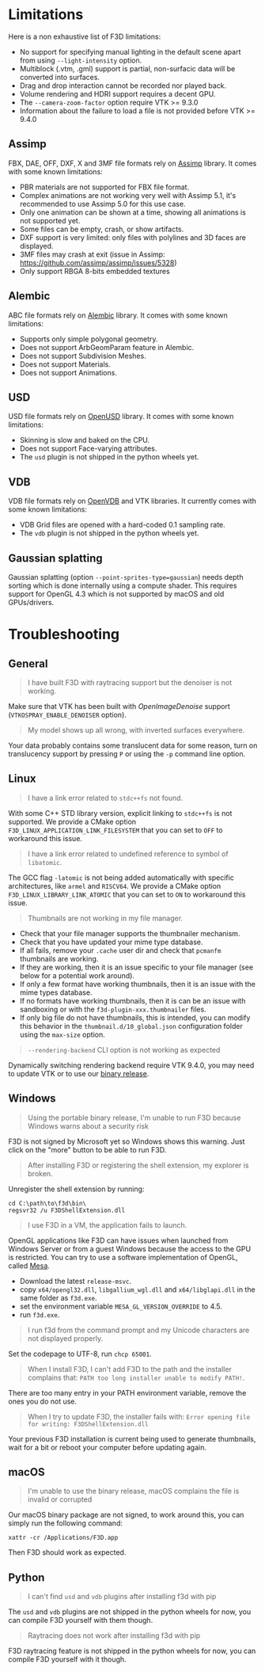 # Limitations

Here is a non exhaustive list of F3D limitations:

* No support for specifying manual lighting in the default scene apart from using `--light-intensity` option.
* Multiblock (.vtm, .gml) support is partial, non-surfacic data will be converted into surfaces.
* Drag and drop interaction cannot be recorded nor played back.
* Volume rendering and HDRI support requires a decent GPU.
* The `--camera-zoom-factor` option require VTK >= 9.3.0
* Information about the failure to load a file is not provided before VTK >= 9.4.0

## Assimp
FBX, DAE, OFF, DXF, X and 3MF file formats rely on [Assimp](https://github.com/assimp/assimp) library. It comes with some known limitations:
- PBR materials are not supported for FBX file format.
- Complex animations are not working very well with Assimp 5.1, it's recommended to use Assimp 5.0 for this use case.
- Only one animation can be shown at a time, showing all animations is not supported yet.
- Some files can be empty, crash, or show artifacts.
- DXF support is very limited: only files with polylines and 3D faces are displayed.
- 3MF files may crash at exit (issue in Assimp: https://github.com/assimp/assimp/issues/5328)
- Only support RBGA 8-bits embedded textures

## Alembic
ABC file formats rely on [Alembic](https://github.com/alembic/alembic) library. It comes with some known limitations:
- Supports only simple polygonal geometry.
- Does not support ArbGeomParam feature in Alembic.
- Does not support Subdivision Meshes.
- Does not support Materials.
- Does not support Animations.

## USD
USD file formats rely on [OpenUSD](https://github.com/PixarAnimationStudios/OpenUSD) library. It comes with some known limitations:
- Skinning is slow and baked on the CPU.
- Does not support Face-varying attributes.
- The `usd` plugin is not shipped in the python wheels yet.

## VDB
VDB file formats rely on [OpenVDB](https://github.com/AcademySoftwareFoundation/openvdb) and VTK libraries. It currently comes with some known limitations:
- VDB Grid files are opened with a hard-coded 0.1 sampling rate.
- The `vdb` plugin is not shipped in the python wheels yet.

## Gaussian splatting
Gaussian splatting (option `--point-sprites-type=gaussian`) needs depth sorting which is done internally using a compute shader. This requires support for OpenGL 4.3 which is not supported by macOS and old GPUs/drivers.

# Troubleshooting

## General
> I have built F3D with raytracing support but the denoiser is not working.

Make sure that VTK has been built with *OpenImageDenoise* support (`VTKOSPRAY_ENABLE_DENOISER` option).

> My model shows up all wrong, with inverted surfaces everywhere.

Your data probably contains some translucent data for some reason, turn on translucency support by pressing `P` or using the `-p` command line option.

## Linux

> I have a link error related to `stdc++fs` not found.

With some C++ STD library version, explicit linking to `stdc++fs` is not supported. We provide a CMake option `F3D_LINUX_APPLICATION_LINK_FILESYSTEM` that you can set to `OFF` to workaround this issue.

> I have a link error related to undefined reference to symbol of `libatomic`.

The GCC flag `-latomic` is not being added automatically with specific architectures, like `armel` and `RISCV64`. We provide a CMake option `F3D_LINUX_LIBRARY_LINK_ATOMIC` that you can set to `ON` to workaround this issue.

> Thumbnails are not working in my file manager.

 * Check that your file manager supports the thumbnailer mechanism.
 * Check that you have updated your mime type database.
 * If all fails, remove your `.cache` user dir and check that `pcmanfm` thumbnails are working.
  * If they are working, then it is an issue specific to your file manager (see below for a potential work around).
  * If only a few format have working thumbnails, then it is an issue with the mime types database.
  * If no formats have working thumbnails, then it is can be an issue with sandboxing or with the `f3d-plugin-xxx.thumbnailer` files.
  * If only big file do not have thumbnails, this is intended, you can modify this behavior in the `thumbnail.d/10_global.json` configuration folder using the `max-size` option.

  > `--rendering-backend` CLI option is not working as expected

Dynamically switching rendering backend require VTK 9.4.0, you may need to update VTK or to use our [binary release](INSTALLATION.md).

## Windows

> Using the portable binary release, I'm unable to run F3D because Windows warns about a security risk

F3D is not signed by Microsoft yet so Windows shows this warning. Just click on the "more" button to be able to run F3D.

> After installing F3D or registering the shell extension, my explorer is broken.

Unregister the shell extension by running:

```
cd C:\path\to\f3d\bin\
regsvr32 /u F3DShellExtension.dll
```

> I use F3D in a VM, the application fails to launch.

OpenGL applications like F3D can have issues when launched from Windows Server or from a guest Windows because the access to the GPU is restricted.
You can try to use a software implementation of OpenGL, called [Mesa](https://github.com/pal1000/mesa-dist-win/releases).
 * Download the latest `release-msvc`.
 * copy `x64/opengl32.dll`, `libgallium_wgl.dll` and `x64/libglapi.dll` in the same folder as `f3d.exe`.
 * set the environment variable `MESA_GL_VERSION_OVERRIDE` to 4.5.
 * run `f3d.exe`.

> I run f3d from the command prompt and my Unicode characters are not displayed properly.

Set the codepage to UTF-8, run `chcp 65001`.

> When I install F3D, I can't add F3D to the path and the installer complains that: `PATH too long installer unable to modify PATH!`.

There are too many entry in your PATH environment variable, remove the ones you do not use.

> When I try to update F3D, the installer fails with: `Error opening file for writing: F3DShellExtension.dll`

Your previous F3D installation is current being used to generate thumbnails, wait for a bit or reboot your computer before updating again.

## macOS

> I'm unable to use the binary release, macOS complains the file is invalid or corrupted

Our macOS binary package are not signed, to work around this, you can simply run the following command:

```
xattr -cr /Applications/F3D.app
```

Then F3D should work as expected.

## Python

> I can't find `usd` and `vdb` plugins after installing f3d with pip

The `usd` and `vdb` plugins are not shipped in the python wheels for now, you can compile F3D yourself with them though.

> Raytracing does not work after installing f3d with pip

F3D raytracing feature is not shipped in the python wheels for now, you can compile F3D yourself with it though.
